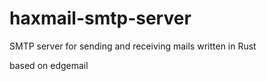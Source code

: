 # haxmail-smtp-server
SMTP server for sending and receiving mails written in Rust

based on edgemail